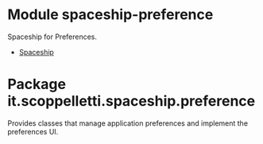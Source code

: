 # Module spaceship-preference

Spaceship for Preferences.

* [Spaceship](http://www.scoppelletti.it/spaceship)

# Package it.scoppelletti.spaceship.preference

Provides classes that manage application preferences and implement the
preferences UI.
